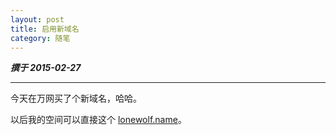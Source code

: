 ```yaml
---
layout: post
title: 启用新域名
category: 随笔
---
```


***撰于 2015-02-27***

---

今天在万网买了个新域名，哈哈。

以后我的空间可以直接这个 [lonewolf.name](http://lonewolf.name/)。